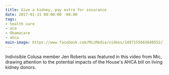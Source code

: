 ```yaml
---
title: Give a kidney, pay extra for insurance
date: 2017-01-31 00:00:00 -08:00
tags:
- health care
- aca
- Obamacare
- ahca
main-image: https://www.facebook.com/MicMedia/videos/1497155663640552/?pnref=story
---
```


Indivisible Colusa member Jen Roberts was featured in this video from Mic, drawing attention to the potential impacts of the House's AHCA bill on living kidney donors.